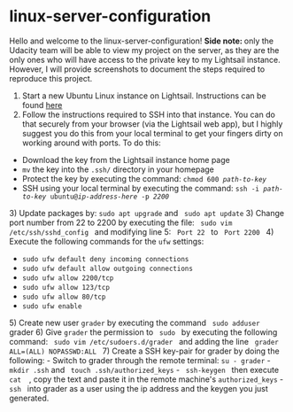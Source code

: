 # linux-server-configuration
Hello and welcome to the linux-server-configuration!
<strong> Side note: </strong> only the Udacity team will be able to view my project on the server,
as they are the only ones who will have access to the private key to my Lightsail instance. However,
I will provide screenshots to document the steps required to reproduce this project.

1) Start a new Ubuntu Linux instance on Lightsail. Instructions can be found <a href="https://lightsail.aws.amazon.com/ls/docs/getting-started/article/getting-started-with-amazon-lightsail"> here </a>
2) Follow the instructions required to SSH into that instance. You can do that securely from your browser (via the Lightsail web app), but I highly suggest you do this from your local terminal to get your fingers dirty on working around with ports. To do this: <br>
<ul>
  <li> Download the key from the Lightsail instance home page </li>
  <li> <code>mv</code> the key into the <code>.ssh/</code> directory in your homepage </li>
  <li> Protect the key by executing the command: <code>chmod 600 <i>path-to-key</i> </code> </li>
  <li> SSH using your local terminal by executing the command: <code>ssh -i <i>path-to-key</i> ubuntu@<i>ip-address-here</i> -p <i>2200</i></code></li>
</ul>
3) Update packages by: <code>sudo apt upgrade</code> and <code> sudo apt update</code>
3) Change port number from 22 to 2200 by executing the file: <code> sudo vim /etc/ssh/sshd_config </code> and modifying line 5: <code> Port 22 </code> to <code> Port 2200 </code>
4) Execute the following commands for the <code>ufw</code> settings:
<ul>
  <li><code>sudo ufw default deny incoming connections</code></li>
  <li><code>sudo ufw default allow outgoing connections</code></li>
  <li><code>sudo ufw allow 2200/tcp</code></li>
  <li><code>sudo ufw allow 123/tcp</code></li>
  <li><code>sudo ufw allow 80/tcp</code></li>
  <li><code>sudo ufw enable</code></li>
</ul>
5) Create new user <code>grader</code> by executing the command <code> sudo adduser </code> grader
6) Give <code>grader</code> the permission to <code> sudo </code> by executing the following command: <code> sudo vim /etc/sudoers.d/grader </code> and adding the line <code> grader ALL=(ALL) NOPASSWD:ALL </code>
7) Create a SSH key-pair for grader by doing the following:
- Switch to grader through the remote terminal: <code>su - grader</code>
- <code>mkdir .ssh</code> and <code> touch .ssh/authorized_keys</code>
- <code> ssh-keygen </code> then execute <code>cat <your-keygen-name.pub> </code>, copy the text and paste it in the remote machine's <code>authorized_keys</code>
- <code> ssh </code> into grader as a user using the ip address and the keygen you just generated.
